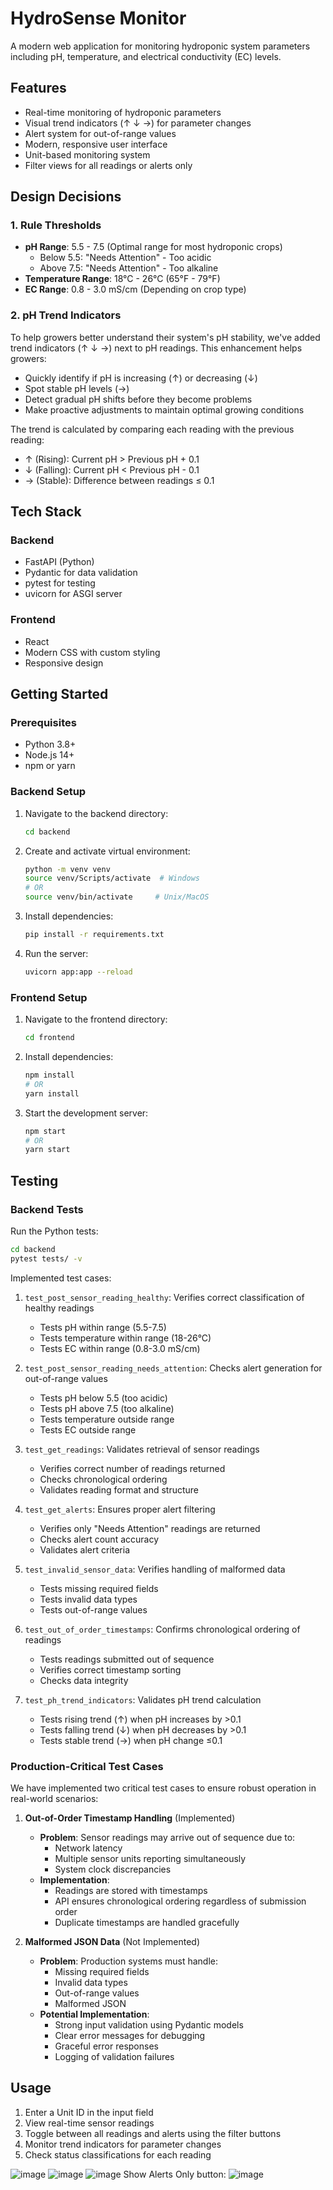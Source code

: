 # HydroSense Monitor

A modern web application for monitoring hydroponic system parameters including pH, temperature, and electrical conductivity (EC) levels.

## Features

- Real-time monitoring of hydroponic parameters
- Visual trend indicators (↑ ↓ →) for parameter changes
- Alert system for out-of-range values
- Modern, responsive user interface
- Unit-based monitoring system
- Filter views for all readings or alerts only

## Design Decisions

### 1. Rule Thresholds
- **pH Range**: 5.5 - 7.5 (Optimal range for most hydroponic crops)
  - Below 5.5: "Needs Attention" - Too acidic
  - Above 7.5: "Needs Attention" - Too alkaline
- **Temperature Range**: 18°C - 26°C (65°F - 79°F)
- **EC Range**: 0.8 - 3.0 mS/cm (Depending on crop type)

### 2. pH Trend Indicators
To help growers better understand their system's pH stability, we've added trend indicators (↑ ↓ →) next to pH readings. This enhancement helps growers:

- Quickly identify if pH is increasing (↑) or decreasing (↓)
- Spot stable pH levels (→)
- Detect gradual pH shifts before they become problems
- Make proactive adjustments to maintain optimal growing conditions

The trend is calculated by comparing each reading with the previous reading:
- ↑ (Rising): Current pH > Previous pH + 0.1
- ↓ (Falling): Current pH < Previous pH - 0.1
- → (Stable): Difference between readings ≤ 0.1

## Tech Stack

### Backend
- FastAPI (Python)
- Pydantic for data validation
- pytest for testing
- uvicorn for ASGI server

### Frontend
- React
- Modern CSS with custom styling
- Responsive design

## Getting Started

### Prerequisites
- Python 3.8+
- Node.js 14+
- npm or yarn

### Backend Setup
1. Navigate to the backend directory:
   ```bash
   cd backend
   ```

2. Create and activate virtual environment:
   ```bash
   python -m venv venv
   source venv/Scripts/activate  # Windows
   # OR
   source venv/bin/activate     # Unix/MacOS
   ```

3. Install dependencies:
   ```bash
   pip install -r requirements.txt
   ```

4. Run the server:
   ```bash
   uvicorn app:app --reload
   ```

### Frontend Setup
1. Navigate to the frontend directory:
   ```bash
   cd frontend
   ```

2. Install dependencies:
   ```bash
   npm install
   # OR
   yarn install
   ```

3. Start the development server:
   ```bash
   npm start
   # OR
   yarn start
   ```

## Testing

### Backend Tests

Run the Python tests:
```bash
cd backend
pytest tests/ -v
```

Implemented test cases:
1. `test_post_sensor_reading_healthy`: Verifies correct classification of healthy readings
   - Tests pH within range (5.5-7.5)
   - Tests temperature within range (18-26°C)
   - Tests EC within range (0.8-3.0 mS/cm)

2. `test_post_sensor_reading_needs_attention`: Checks alert generation for out-of-range values
   - Tests pH below 5.5 (too acidic)
   - Tests pH above 7.5 (too alkaline)
   - Tests temperature outside range
   - Tests EC outside range

3. `test_get_readings`: Validates retrieval of sensor readings
   - Verifies correct number of readings returned
   - Checks chronological ordering
   - Validates reading format and structure

4. `test_get_alerts`: Ensures proper alert filtering
   - Verifies only "Needs Attention" readings are returned
   - Checks alert count accuracy
   - Validates alert criteria

5. `test_invalid_sensor_data`: Verifies handling of malformed data
   - Tests missing required fields
   - Tests invalid data types
   - Tests out-of-range values

6. `test_out_of_order_timestamps`: Confirms chronological ordering of readings
   - Tests readings submitted out of sequence
   - Verifies correct timestamp sorting
   - Checks data integrity

7. `test_ph_trend_indicators`: Validates pH trend calculation
   - Tests rising trend (↑) when pH increases by >0.1
   - Tests falling trend (↓) when pH decreases by >0.1
   - Tests stable trend (→) when pH change ≤0.1

### Production-Critical Test Cases

We have implemented two critical test cases to ensure robust operation in real-world scenarios:

1. **Out-of-Order Timestamp Handling** (Implemented)
   - **Problem**: Sensor readings may arrive out of sequence due to:
     - Network latency
     - Multiple sensor units reporting simultaneously
     - System clock discrepancies
   - **Implementation**:
     - Readings are stored with timestamps
     - API ensures chronological ordering regardless of submission order
     - Duplicate timestamps are handled gracefully

2. **Malformed JSON Data** (Not Implemented)
   - **Problem**: Production systems must handle:
     - Missing required fields
     - Invalid data types
     - Out-of-range values
     - Malformed JSON
   - **Potential Implementation**:
     - Strong input validation using Pydantic models
     - Clear error messages for debugging
     - Graceful error responses
     - Logging of validation failures

## Usage

1. Enter a Unit ID in the input field
2. View real-time sensor readings
3. Toggle between all readings and alerts using the filter buttons
4. Monitor trend indicators for parameter changes
5. Check status classifications for each reading

![image](https://github.com/user-attachments/assets/907a53f9-1336-4ee6-bf1c-402f2cb2b9ad)
![image](https://github.com/user-attachments/assets/40ed2024-65b8-47a6-89d0-52df8632c010)
![image](https://github.com/user-attachments/assets/1511c2ce-097d-40a8-a438-b9c0a2cef0d3)
Show Alerts Only button:
![image](https://github.com/user-attachments/assets/5323bfeb-154e-45d3-ae17-1135c404bb78)



